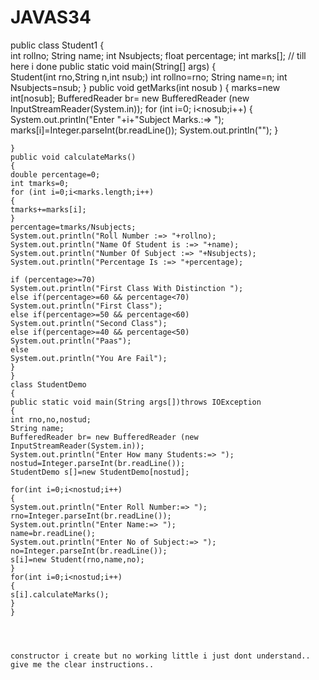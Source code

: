 # JAVAS34
public class Student1
{ 		
	int rollno;
	String name;
	int Nsubjects;
	float percentage;
	int marks[]; // till here i done
	public static void main(String[] args)
    {	
		Student(int rno,String n,int nsub;) 
		int rollno=rno; 
		String name=n;
		int Nsubjects=nsub;
    }
    public void getMarks(int nosub )
    {
    marks=new int[nosub];
    BufferedReader br= new BufferedReader (new InputStreamReader(System.in));
    for (int i=0; i<nosub;i++)
    {
    System.out.println("Enter "+i+"Subject Marks.:=> ");
    marks[i]=Integer.parseInt(br.readLine());
    System.out.println("");
    }

    }
    public void calculateMarks()
    {
    double percentage=0;
    int tmarks=0;
    for (int i=0;i<marks.length;i++)
    {
    tmarks+=marks[i];
    }
    percentage=tmarks/Nsubjects;
    System.out.println("Roll Number :=> "+rollno);
    System.out.println("Name Of Student is :=> "+name);
    System.out.println("Number Of Subject :=> "+Nsubjects);
    System.out.println("Percentage Is :=> "+percentage);

    if (percentage>=70)
    System.out.println("First Class With Distinction ");
    else if(percentage>=60 && percentage<70)
    System.out.println("First Class");
    else if(percentage>=50 && percentage<60)
    System.out.println("Second Class");
    else if(percentage>=40 && percentage<50)
    System.out.println("Paas");
    else
    System.out.println("You Are Fail");
    }
    }
    class StudentDemo
    {
    public static void main(String args[])throws IOException
    {
    int rno,no,nostud;
    String name;
    BufferedReader br= new BufferedReader (new InputStreamReader(System.in));
    System.out.println("Enter How many Students:=> ");
    nostud=Integer.parseInt(br.readLine());
    StudentDemo s[]=new StudentDemo[nostud];

    for(int i=0;i<nostud;i++)
    {
    System.out.println("Enter Roll Number:=> ");
    rno=Integer.parseInt(br.readLine());
    System.out.println("Enter Name:=> ");
    name=br.readLine();
    System.out.println("Enter No of Subject:=> ");
    no=Integer.parseInt(br.readLine());
    s[i]=new Student(rno,name,no);
    }
    for(int i=0;i<nostud;i++)
    {
    s[i].calculateMarks();
    }
    }
    
    
    
    
    constructor i create but no working little i just dont understand.. give me the clear instructions.. 
